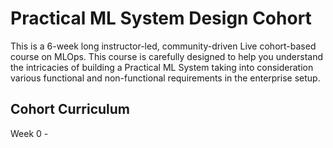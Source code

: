 # Practical ML System Design Cohort
This is a 6-week long instructor-led, community-driven Live cohort-based course on MLOps. This course is carefully designed to help you understand the intricacies of building a Practical ML System taking into consideration various functional and non-functional requirements in the enterprise setup.

## Cohort Curriculum

Week 0 - 
